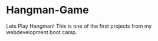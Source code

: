# Hangman-Game
Lets Play Hangman!
This is one of the first projects from my webdevelopment boot camp.
